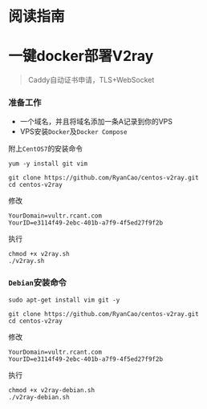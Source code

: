 # 阅读指南

# 一键docker部署V2ray
> Caddy自动证书申请，TLS+WebSocket

### 准备工作
+ 一个域名，并且将域名添加一条A记录到你的VPS
+ VPS安装`Docker`及`Docker Compose`

附上`CentOS7`的安装命令
```
yum -y install git vim
```

```
git clone https://github.com/RyanCao/centos-v2ray.git
cd centos-v2ray
```

修改
```
YourDomain=vultr.rcant.com
YourID=e3114f49-2ebc-401b-a7f9-4f5ed27f9f2b
```

执行
```
chmod +x v2ray.sh
./v2ray.sh 
```

### `Debian`安装命令

```
sudo apt-get install vim git -y 
```

```
git clone https://github.com/RyanCao/centos-v2ray.git
cd centos-v2ray
```


修改
```
YourDomain=vultr.rcant.com
YourID=e3114f49-2ebc-401b-a7f9-4f5ed27f9f2b
```

执行
```
chmod +x v2ray-debian.sh
./v2ray-debian.sh 
```